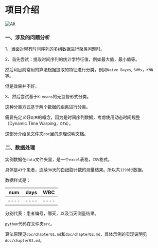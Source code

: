 # 项目介绍

![Alt](https://repobeats.axiom.co/api/embed/1b81d2577f36a09f53a1f9216390ff64eeed8116.svg "Repobeats analytics image")



### 一、涉及的问题分析

1、当面对带有时间序列的多组数据进行聚类问题时。

2、首先尝试：提取时间序列的统计学特征值，例如最大值，最小值等。

然后利目前常用的算法根据提取的特征进行分类，例如`Naive Bayes`, `SVMs`，`KNN` 等。

但是效果并不好。

3、然后尝试基于`K-means`的无监督形式分类。

这种分类方式基于两个数据的距离进行分类。

需要先定义好`距离`的概念，因为是时间序列数据，考虑使用动态时间规整（Dynamic Time Warping，`DTW`）。

这部分介绍见文件夹`doc`里的原理说明文档。

### 二、数据处理

实例数据在`data`文件夹里，是一个`excel`表格，`CSV`格式。

具体是`43`个患者，连续`30`天的白细胞计数的测量结果。所以共`1290`行数据。

数据样式是：

| num  | days | WBC  |
| ---- | ---- | ---- |
| ---- | ---- | ---- |

分别代表：患者编号，哪天，以及当天测量结果。

`python`代码在文件夹`src`。

算法原理见`doc/chapter01.md`和`doc/chapter02.md`，具体示例的实现说明见`doc/chapter03.md`。

<END>
